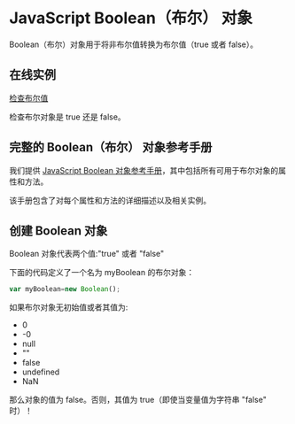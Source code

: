 # JavaScript Boolean（布尔） 对象

Boolean（布尔）对象用于将非布尔值转换为布尔值（true 或者 false）。

## 在线实例

<a target="_blank" href="/run/run.html#filename=tryjs_boolean">检查布尔值</a>

检查布尔对象是 true 还是 false。

## 完整的 Boolean（布尔） 对象参考手册

我们提供 <a href="../jsref/jsref-obj-boolean.html">JavaScript Boolean 对象参考手册</a>，其中包括所有可用于布尔对象的属性和方法。

该手册包含了对每个属性和方法的详细描述以及相关实例。

## 创建 Boolean 对象

Boolean 对象代表两个值:"true" 或者 "false"

下面的代码定义了一个名为 myBoolean 的布尔对象：

```javascript
var myBoolean=new Boolean();
```

如果布尔对象无初始值或者其值为:

- 0
- -0
- null
- ""
- false
- undefined
- NaN

那么对象的值为 false。否则，其值为 true（即使当变量值为字符串 "false" 时）！